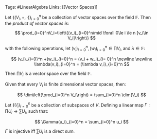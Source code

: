 Tags: #LinearAlgebra 
Links: [[Vector Spaces]]

Let $\{(V_i, +, \cdot)\}_{i=0}^n$ be a collection of vector spaces over the field $\mathbb F$. Then the _product of vector spaces is:_

$$ \prod_{i=0}^nV_i=\left\{(v_i)_{i=0}^n\mid \forall 0\le i \le n [v_i\in V_i]\right\} $$

with the following operations, let $(v_i)_{i=0}^n, (w_i)_{i=0}^n \in \prod V_i$, and $\lambda \in \mathbb F$:

$$ (v_i)_{i=0}^n +(w_i)_{i=0}^n = (v_i + w_i)_{i= 0}^n \newline \newline \lambda(v_i)_{i=0}^n = (\lambda v_i)_{i=0}^n $$

Then $\prod V_i$ is a vector space over the field $\mathbb F$.

Given that every $V_i$ is finite dimensional vector spaces, then:

$$ \dim\left(\prod_{i=0}^n V_i\right) = \sum_{i=0}^n \dim(V_i) $$

Let $\{U_i\}_{i=0}^n$ be a collection of subspaces of $V$. Defining a linear map $\Gamma: \prod U_i \to \sum U_i$, such that:

$$ \Gamma(u_i)_{i=0}^n = \sum_{i=0}^n u_i $$

$\Gamma$ is injective iff $\sum U_i$ is a direct sum.